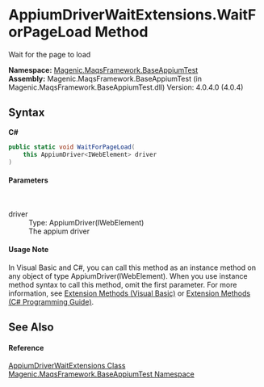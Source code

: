 # AppiumDriverWaitExtensions.WaitForPageLoad Method 
 

Wait for the page to load

**Namespace:**&nbsp;<a href="#/MAQS_4/Appium_AUTOGENERATED/Magenic-MaqsFramework-BaseAppiumTest_Namespace">Magenic.MaqsFramework.BaseAppiumTest</a><br />**Assembly:**&nbsp;Magenic.MaqsFramework.BaseAppiumTest (in Magenic.MaqsFramework.BaseAppiumTest.dll) Version: 4.0.4.0 (4.0.4)

## Syntax

**C#**<br />
``` C#
public static void WaitForPageLoad(
	this AppiumDriver<IWebElement> driver
)
```


#### Parameters
&nbsp;<dl><dt>driver</dt><dd>Type: AppiumDriver(IWebElement)<br />The appium driver</dd></dl>

#### Usage Note
In Visual Basic and C#, you can call this method as an instance method on any object of type AppiumDriver(IWebElement). When you use instance method syntax to call this method, omit the first parameter. For more information, see <a href="http://msdn.microsoft.com/en-us/library/bb384936.aspx">Extension Methods (Visual Basic)</a> or <a href="http://msdn.microsoft.com/en-us/library/bb383977.aspx">Extension Methods (C# Programming Guide)</a>.

## See Also


#### Reference
<a href="#/MAQS_4/Appium_AUTOGENERATED/AppiumDriverWaitExtensions_Class">AppiumDriverWaitExtensions Class</a><br /><a href="#/MAQS_4/Appium_AUTOGENERATED/Magenic-MaqsFramework-BaseAppiumTest_Namespace">Magenic.MaqsFramework.BaseAppiumTest Namespace</a><br />